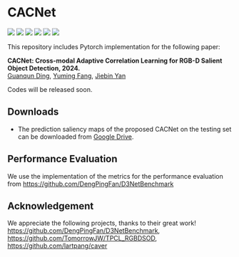 # CACNet

![](https://img.shields.io/static/v1?label=python&message=3.8&color=blue)
![](https://img.shields.io/static/v1?label=pytorch&message=1.12.1&color=<COLOR>)
![](https://img.shields.io/static/v1?label=torchvision&message=0.11.1&color=<COLOR>)
![](https://img.shields.io/static/v1?label=torchsummaryX&message=1.3.0&color=<COLOR>)
![](https://img.shields.io/static/v1?label=opencv-python&message=3.4.15.55&color=<COLOR>)
![](https://img.shields.io/static/v1?label=cuda&message=11.3&color=<COLOR>)

This repository includes Pytorch implementation for the following paper:

**CACNet: Cross-modal Adaptive Correlation Learning for RGB-D Salient Object Detection, 2024.**<br/>
<a href="https://github.com/gqding" target="_blank">Guanqun Ding</a>, <a href="https://scholar.google.com.sg/citations?user=_Tu-eHkAAAAJ&hl=en" target="_blank">Yuming Fang</a>, <a href="https://scholar.google.com/citations?user=jNpPMCIAAAAJ" target="_blank">Jiebin Yan</a> 

Codes will be released soon.

## Downloads
- The prediction saliency maps of the proposed CACNet on the testing set can be downloaded from [Google Drive](https://drive.google.com/drive/folders/19dw6B5fXgmStHrsFzz3-F6013wvHwSZ_?usp=sharing).

## Performance Evaluation

We use the implementation of the metrics for the performance evaluation from https://github.com/DengPingFan/D3NetBenchmark


## Acknowledgement

We appreciate the following projects, thanks to their great work!
https://github.com/DengPingFan/D3NetBenchmark,
https://github.com/TomorrowJW/TPCL_RGBDSOD,
https://github.com/lartpang/caver


